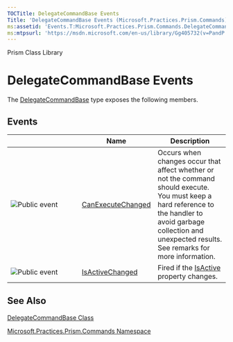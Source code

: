 ```yaml
---
TOCTitle: DelegateCommandBase Events
Title: 'DelegateCommandBase Events (Microsoft.Practices.Prism.Commands)'
ms:assetid: 'Events.T:Microsoft.Practices.Prism.Commands.DelegateCommandBase'
ms:mtpsurl: 'https://msdn.microsoft.com/en-us/library/Gg405732(v=PandP.50)'
---
```


Prism Class Library

DelegateCommandBase Events
==========================


The [DelegateCommandBase](https://msdn.microsoft.com/t:microsoft.practices.prism.commands.delegatecommandbase) type exposes the following members.

Events
------

<span id="eventTableToggle"></span>
<table>
<colgroup>
<col width="33%" />
<col width="33%" />
<col width="33%" />
</colgroup>
<thead>
<tr class="header">
<th> </th>
<th>Name</th>
<th>Description</th>
</tr>
</thead>
<tbody>
<tr class="odd">
<td><img src="https://msdn.microsoft.com/en-us/Gg405732.pubevent(en-us,PandP.50).gif" title="Public event" /></td>
<td><a href="https://msdn.microsoft.com/e:microsoft.practices.prism.commands.delegatecommandbase.canexecutechanged">CanExecuteChanged</a></td>
<td><div class="summary">
Occurs when changes occur that affect whether or not the command should execute. You must keep a hard reference to the handler to avoid garbage collection and unexpected results. See remarks for more information.
</div></td>
</tr>
<tr class="even">
<td><img src="https://msdn.microsoft.com/en-us/Gg405732.pubevent(en-us,PandP.50).gif" title="Public event" /></td>
<td><a href="https://msdn.microsoft.com/e:microsoft.practices.prism.commands.delegatecommandbase.isactivechanged">IsActiveChanged</a></td>
<td><div class="summary">
Fired if the <a href="https://msdn.microsoft.com/p:microsoft.practices.prism.commands.delegatecommandbase.isactive">IsActive</a> property changes.
</div></td>
</tr>
</tbody>
</table>

See Also
--------

<span id="seeAlsoToggle"></span>
[DelegateCommandBase Class](https://msdn.microsoft.com/t:microsoft.practices.prism.commands.delegatecommandbase)

[Microsoft.Practices.Prism.Commands Namespace](https://msdn.microsoft.com/n:microsoft.practices.prism.commands)
